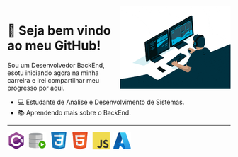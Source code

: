 <img src = "banner.gif" width ="250px" align ="right">

# 🐐 Seja bem vindo ao meu GitHub!
Sou um Desenvolvedor BackEnd, esotu iniciando agora na minha carreira e irei compartilhar meu progresso por aqui.

- 💻 Estudante de Análise e Desenvolvimento de Sistemas.
- 📚 Aprendendo mais sobre o BackEnd.

---
  
<div>
    <img src="https://github.com/devicons/devicon/blob/master/icons/csharp/csharp-original.svg" title="csharp" alt="csharp" width="40"         height="40"/>&nbsp;
    <img src="https://github.com/devicons/devicon/blob/master/icons/sqldeveloper/sqldeveloper-original.svg" title="Sql" alt="Sql" width="40"   height="40"/>&nbsp;
    <img src="https://github.com/devicons/devicon/blob/master/icons/css3/css3-original.svg" title="css" alt="css" width="40"           
  height="40"/>&nbsp;
    <img src="https://github.com/devicons/devicon/blob/master/icons/html5/html5-original.svg" title="HTML5" alt="HTML" width="40" 
  height="40"/>&nbsp;
    <img src="https://github.com/devicons/devicon/blob/master/icons/javascript/javascript-original.svg" title="JavaScript" alt="JavaScript" 
  width="40" height="40"/>&nbsp;
    <img src="https://github.com/devicons/devicon/blob/master/icons/azure/azure-original.svg" title="Azure" alt="Azure" width="40"   
  height="40"/>&nbsp;
</div>



